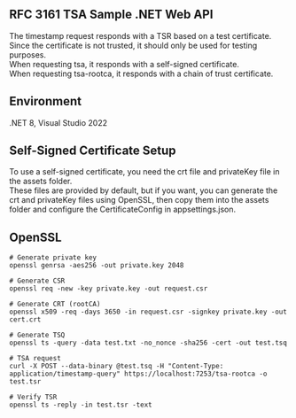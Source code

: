 ## RFC 3161 TSA Sample .NET Web API
The timestamp request responds with a TSR based on a test certificate.  
Since the certificate is not trusted, it should only be used for testing purposes.  
When requesting tsa, it responds with a self-signed certificate.  
When requesting tsa-rootca, it responds with a chain of trust certificate.  

## Environment
.NET 8, Visual Studio 2022

## Self-Signed Certificate Setup
To use a self-signed certificate, you need the crt file and privateKey file in the assets folder.  
These files are provided by default, but if you want, you can generate the crt and privateKey files using OpenSSL, then copy them into the assets folder and configure the CertificateConfig in appsettings.json.

## OpenSSL
```
# Generate private key
openssl genrsa -aes256 -out private.key 2048

# Generate CSR
openssl req -new -key private.key -out request.csr

# Generate CRT (rootCA)
openssl x509 -req -days 3650 -in request.csr -signkey private.key -out cert.crt

# Generate TSQ
openssl ts -query -data test.txt -no_nonce -sha256 -cert -out test.tsq

# TSA request
curl -X POST --data-binary @test.tsq -H "Content-Type: application/timestamp-query" https://localhost:7253/tsa-rootca -o test.tsr

# Verify TSR
openssl ts -reply -in test.tsr -text
```